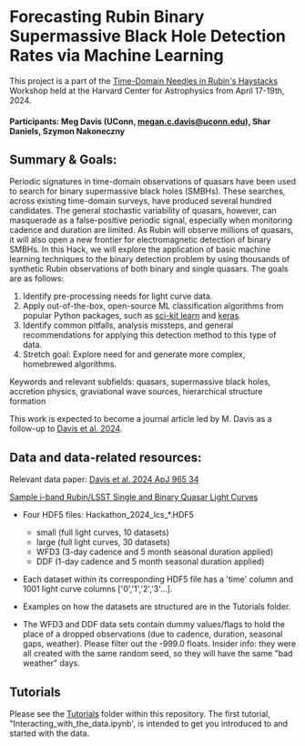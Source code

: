 # Forecasting Rubin Binary Supermassive Black Hole Detection Rates via Machine Learning

This project is a part of the [Time-Domain Needles in Rubin's Haystacks](https://rubin-anomalies-workshop.github.io/pages/about.html) Workshop held at the Harvard Center for Astrophysics from April 17-19th, 2024.

#### Participants: Meg Davis (UConn, megan.c.davis@uconn.edu), Shar Daniels, Szymon Nakoneczny

## Summary & Goals:
Periodic signatures in time-domain observations of quasars have been used to search for binary supermassive black holes (SMBHs). These searches, across existing time-domain surveys, have produced several hundred candidates. The general stochastic variability of quasars, however, can masquerade as a false-positive periodic signal, especially when monitoring cadence and duration are limited. As Rubin will observe millions of quasars, it will also open a new frontier for electromagnetic detection of binary SMBHs. In this Hack, we will explore the application of basic machine learning techniques to the binary detection problem by using thousands of synthetic Rubin observations of both binary and single quasars. The goals are as follows:
1. Identify pre-processing needs for light curve data.
2. Apply out-of-the-box, open-source ML classification algorithms from popular Python packages, such as [sci-kit learn](https://scikit-learn.org/stable/) and [keras](https://keras.io/examples/timeseries/timeseries_classification_from_scratch/).
3. Identify common pitfalls, analysis missteps, and general recommendations for applying this detection method to this type of data.
4. Stretch goal: Explore need for and generate more complex, homebrewed algorithms.
   
Keywords and relevant subfields: quasars, supermassive black holes, accretion physics, graviational wave sources, hierarchical structure formation

This work is expected to become a journal article led by M. Davis as a follow-up to [Davis et al. 2024](https://iopscience.iop.org/article/10.3847/1538-4357/ad276e).

## Data and data-related resources:
Relevant data paper: [Davis et al. 2024 ApJ 965 34](https://iopscience.iop.org/article/10.3847/1538-4357/ad276e)

[Sample i-band Rubin/LSST Single and Binary Quasar Light Curves](https://dataverse.harvard.edu/dataset.xhtml?persistentId=doi:10.7910/DVN/G0IOPJ)
- Four HDF5 files: Hackathon_2024_lcs_*.HDF5
   - small (full light curves, 10 datasets)
   - large (full light curves, 30 datasets)
   - WFD3 (3-day cadence and 5 month seasonal duration applied)
   - DDF (1-day cadence and 5 month seasonal duration applied)
 
- Each dataset within its corresponding HDF5 file has a 'time' column and 1001 light curve columns ['0','1','2','3'...]. 
- Examples on how the datasets are structured are in the Tutorials folder.
- The WFD3 and DDF data sets contain dummy values/flags to hold the place of a dropped observations (due to cadence, duration, seasonal gaps, weather). Please filter out the -999.0 floats. Insider info: they were all created with the same random seed, so they will have the same "bad weather" days.

## Tutorials
Please see the [Tutorials](./Tutorials/) folder within this repository. The first tutorial, "Interacting_with_the_data.ipynb', is intended to get you introduced to and started with the data.
